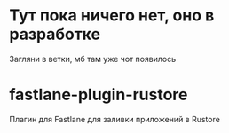 # Тут пока ничего нет, оно в разработке
Загляни в ветки, мб там уже чот появилось

# fastlane-plugin-rustore
Плагин для Fastlane для заливки приложений в Rustore

